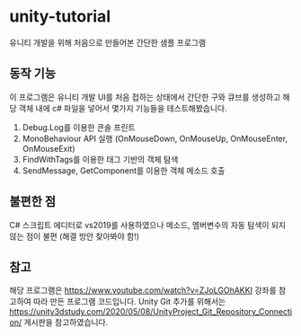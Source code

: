 # unity-tutorial
유니티 개발을 위해 처음으로 만들어본 간단한 샘플 프로그램

## 동작 기능
이 프로그램은 유니티 개발 UI를 처음 접하는 상태에서 간단한 구와 큐브를 생성하고 해당 객체 내에 c# 파일을 넣어서 몇가지 기능들을 테스트해봤습니다.

1. Debug.Log를 이용한 콘솔 프린트
2. MonoBehaviour API 실행 (OnMouseDown, OnMouseUp, OnMouseEnter, OnMouseExit)
3. FindWithTags를 이용한 태그 기반의 객체 탐색
4. SendMessage, GetComponent를 이용한 객체 메소드 호출

## 불편한 점
C# 스크립트 에디터로 vs2019를 사용하였으나 메소드, 멤버변수의 자동 탐색이 되지 않는 점이 불편 (해결 방안 찾아봐야 함!)

## 참고
해당 프로그램은 https://www.youtube.com/watch?v=ZJoLGOhAKKI 강좌를 참고하여 따라 만든 프로그램 코드입니다.
Unity Git 추가를 위해서는 https://unity3dstudy.com/2020/05/08/UnityProject_Git_Repository_Connection/ 게시판을 참고하였습니다.
